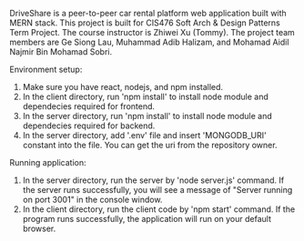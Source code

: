 DriveShare is a peer-to-peer car rental platform web application built with MERN stack. This project is built for CIS476 Soft Arch & Design Patterns Term Project. The course instructor is Zhiwei Xu (Tommy). The project team members are Ge Siong Lau, Muhammad Adib Halizam, and Mohamad Aidil Najmir Bin Mohamad Sobri.

Environment setup:
1. Make sure you have react, nodejs, and npm installed.
2. In the client directory, run 'npm install' to install node module and dependecies required for frontend.
3. In the server directory, run 'npm install' to install node module and dependecies required for backend.
4. In the server directory, add '.env' file and insert 'MONGODB_URI' constant into the file. You can get the uri from the repository owner.


Running application:
1. In the server directory, run the server by 'node server.js' command. If the server runs successfully, you will see a message of "Server running on port 3001" in the console window.
2. In the client directory, run the client code by 'npm start' command. If the program runs successfully, the application will run on your default browser.

